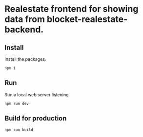 # Realestate frontend for showing data from blocket-realestate-backend.


## Install
Install the packages.
```
npm i
```

## Run
Run a local web server listening
```
npm run dev
```

## Build for production
```
npm run build
```
